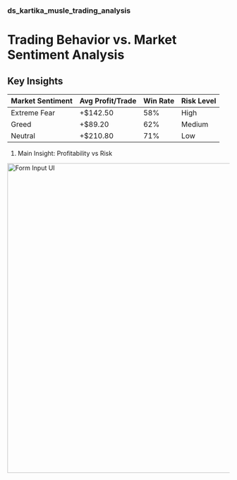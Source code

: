 ### ds_kartika_musle_trading_analysis
# Trading Behavior vs. Market Sentiment Analysis

## Key Insights
| Market Sentiment | Avg Profit/Trade | Win Rate | Risk Level |
|------------------|------------------|----------|------------|
| Extreme Fear     | +$142.50         | 58%      | High       |
| Greed            | +$89.20          | 62%      | Medium     |
| Neutral          | +$210.80         | 71%      | Low        |



1. Main Insight: Profitability vs Risk

<img src="[/Users/kartikamusle/Desktop/profitability-vs-risk.png](https://github.com/kartika28-ui/ds_kartika_musle_trading_analysis/blob/main/profitability-vs-risk.png)" alt="Form Input UI" width="700"/>
